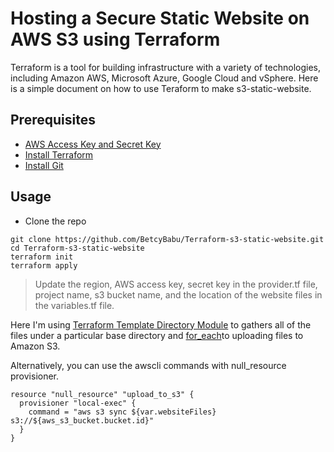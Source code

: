 # Hosting a Secure Static Website on AWS S3 using Terraform

Terraform is a tool for building infrastructure with a variety of technologies, including Amazon AWS, Microsoft Azure, Google Cloud and vSphere. Here is a simple document on how to use Teraform to make s3-static-website.


## Prerequisites

- [AWS Access Key and Secret Key](https://docs.aws.amazon.com/IAM/latest/UserGuide/id_users_create.html)
- [Install Terraform](https://learn.hashicorp.com/tutorials/terraform/install-cli?in=terraform/aws-get-started)
- [Install Git](https://github.com/git-guides/install-git)

## Usage

- Clone the repo

```
git clone https://github.com/BetcyBabu/Terraform-s3-static-website.git
cd Terraform-s3-static-website
terraform init
terraform apply
```


> Update the region, AWS access key, secret key in the provider.tf file, project name, s3 bucket name, and the location of the website files in the variables.tf file.

Here I'm using [Terraform Template Directory Module](https://registry.terraform.io/modules/hashicorp/dir/template/latest) to gathers all of the files under a particular base directory and [for_each](https://www.terraform.io/docs/language/meta-arguments/for_each.html)to uploading files to Amazon S3.

Alternatively, you can use the awscli commands with null_resource provisioner.

```
resource "null_resource" "upload_to_s3" {
  provisioner "local-exec" {
    command = "aws s3 sync ${var.websiteFiles} s3://${aws_s3_bucket.bucket.id}"
  }
}
```





